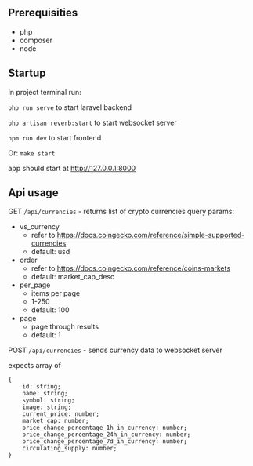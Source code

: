 
## Prerequisities
- php
- composer
- node

## Startup
In project terminal run:
 
`php run serve` to start laravel backend
 
`php artisan reverb:start` to start websocket server
 
`npm run dev` to start frontend

Or:
`make start`

app should start at http://127.0.0.1:8000

## Api usage
GET `/api/currencies` - returns list of crypto currencies
query params:
  - vs_currency 
     - refer to https://docs.coingecko.com/reference/simple-supported-currencies
     - default: usd
 - order 
	 - refer to https://docs.coingecko.com/reference/coins-markets
	 - default: market_cap_desc
- per_page
	 - items per page
	 - 1-250
	 - default: 100
 - page
	 - page through results
     - default: 1

POST `/api/currencies` - sends currency data to websocket server

expects array of 

	{
		id: string; 
		name: string; 
		symbol: string; 
		image: string; 
		current_price: number; 
		market_cap: number; 
		price_change_percentage_1h_in_currency: number; 
		price_change_percentage_24h_in_currency: number; 
		price_change_percentage_7d_in_currency: number; 
		circulating_supply: number; 
	}
  

  



